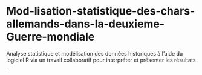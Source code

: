 # Mod-lisation-statistique-des-chars-allemands-dans-la-deuxieme-Guerre-mondiale
Analyse statistique et modélisation des données historiques à l’aide du logiciel  R  via un   travail collaboratif pour interpréter et présenter les résultats .
